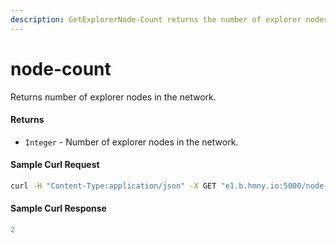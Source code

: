 ```yaml
---
description: GetExplorerNode-Count returns the number of explorer nodes in the network.
---
```


# node-count

Returns number of explorer nodes in the network.

#### Returns

* `Integer` - Number of explorer nodes in the network.

#### Sample Curl Request

```bash
curl -H "Content-Type:application/json" -X GET "e1.b.hmny.io:5000/node-count"
```

#### Sample Curl Response

```javascript
2
```

